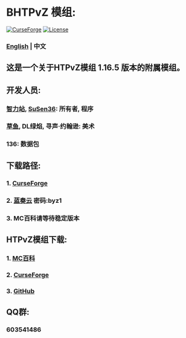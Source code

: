 # BHTPvZ 模组:

[![CurseForge](https://cf.way2muchnoise.eu/685001.svg)](https://www.curseforge.com/minecraft/mc-mods/hungteens-plants-vs-zombies-mod)
[![License](https://img.shields.io/github/license/zhilizhan/BHTPvZ)](https://github.com/zhilizhan/BHTPvZ/blob/main/LICENSE)

### [English](https://github.com/zhilizhan/BHTPvZ/blob/main/README.md)  | 中文

## 这是一个关于HTPvZ模组 1.16.5 版本的附属模组。

## 开发人员:
### [智力站](https://github.com/zhilizhan), [SuSen36](https://github.com/Lzc-SuSen): 所有者, 程序
### [草鱼](https://github.com/GrassCarp-CAOYU), DL绿焰, 寻声·约翰逊: 美术
### 136: 数据包

## 下载路径:
### 1. [CurseForge](https://www.curseforge.com/minecraft/mc-mods/better-hungteen-s-plants-vs-zombies/files/all)
### 2. [蓝奏云](https://www.lanzoui.com/b02devabn) 密码:byz1
### 3. MC百科请等待稳定版本

## HTPvZ模组下载:
### 1. [MC百科](https://www.mcmod.cn/class/2640.html)
### 2. [CurseForge](https://www.curseforge.com/minecraft/mc-mods/hungteens-plants-vs-zombies-mod)
### 3. [GitHub](https://github.com/HungTeen/pvzmod)

## QQ群:
### 603541486
